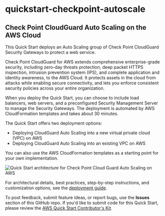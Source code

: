 # quickstart-checkpoint-autoscale
## Check Point CloudGuard Auto Scaling on the AWS Cloud


This Quick Start deploys an Auto Scaling group of Check Point CloudGuard Security Gateways to protect a web service.

Check Point CloudGuard for AWS extends comprehensive enterprise-grade security, including zero-day threats protection, deep packet HTTPS inspection, intrusion prevention system (IPS), and complete application and identity awareness, to the AWS Cloud. It protects assets in the cloud from attacks while enabling secure connectivity, and lets you enforce consistent security policies across your entire organization.

When you deploy the Quick Start, you can choose to include load balancers, web servers, and a preconfigured Security Management Server to manage the Security Gateways. The deployment is automated by AWS CloudFormation templates and takes about 30 minutes. 

The Quick Start offers two deployment options:

- Deploying CloudGuard Auto Scaling into a new virtual private cloud (VPC) on AWS
- Deploying CloudGuard Auto Scaling into an existing VPC on AWS

You can also use the AWS CloudFormation templates as a starting point for your own implementation.

![Quick Start architecture for Check Point Cloud Guard Auto Scaling on AWS](https://d0.awsstatic.com/partner-network/QuickStart/datasheets/checkpoint-architecture-diagram.png)

For architectural details, best practices, step-by-step instructions, and customization options, see the 
[deployment guide](https://fwd.aws/EWnJb).

To post feedback, submit feature ideas, or report bugs, use the **Issues** section of this GitHub repo.
If you'd like to submit code for this Quick Start, please review the [AWS Quick Start Contributor's Kit](https://aws-quickstart.github.io/). 
